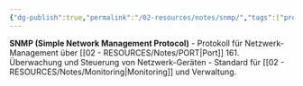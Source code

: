 ```yaml
---
{"dg-publish":true,"permalink":"/02-resources/notes/snmp/","tags":["protokoll/management","informatik/netzwerk/überwachung"],"noteIcon":"","updated":"2025-09-10T16:35:34.927+02:00"}
---
```



**SNMP (Simple Network Management Protocol)** - Protokoll für Netzwerk-Management über [[02 - RESOURCES/Notes/PORT\|Port]] 161.
Überwachung und Steuerung von Netzwerk-Geräten - Standard für [[02 - RESOURCES/Notes/Monitoring\|Monitoring]] und Verwaltung.